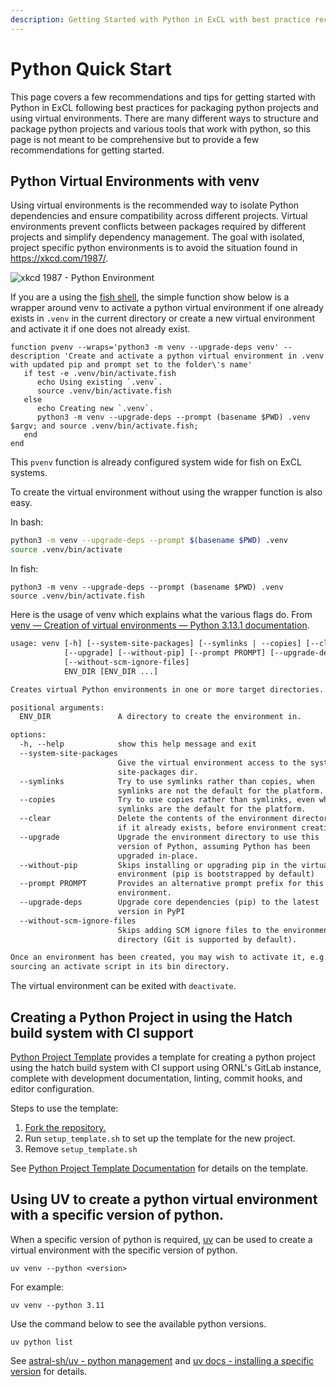 ```yaml
---
description: Getting Started with Python in ExCL with best practice recommendations.
---
```

# Python Quick Start

This page covers a few recommendations and tips for getting started with Python in ExCL following best practices for packaging python projects and using virtual environments. There are many different ways to structure and package python projects and various tools that work with python, so this page is not meant to be comprehensive but to provide a few recommendations for getting started.

## Python Virtual Environments with venv

Using virtual environments is the recommended way to isolate Python dependencies and ensure compatibility across different projects. Virtual environments prevent conflicts between packages required by different projects and simplify dependency management. The goal with isolated, project specific python environments is to avoid the situation found in <https://xkcd.com/1987/>.

![xkcd 1987 - Python Environment](https://imgs.xkcd.com/comics/python_environment.png)

If you are a using the [fish shell](https://fishshell.com/), the simple function show below is a wrapper around venv to activate a python virtual environment if one already exists in `.venv` in the current directory or create a new virtual environment and activate it if one does not already exist.

```fish
function pvenv --wraps='python3 -m venv --upgrade-deps venv' --description 'Create and activate a python virtual environment in .venv with updated pip and prompt set to the folder\'s name'
   if test -e .venv/bin/activate.fish
      echo Using existing `.venv`.
      source .venv/bin/activate.fish
   else
      echo Creating new `.venv`.
      python3 -m venv --upgrade-deps --prompt (basename $PWD) .venv $argv; and source .venv/bin/activate.fish;
   end
end
```

This `pvenv` function is already configured system wide for fish on ExCL systems.

To create the virtual environment without using the wrapper function is also easy.

In bash:
```bash
python3 -m venv --upgrade-deps --prompt $(basename $PWD) .venv
source .venv/bin/activate
```

In fish:
```fish
python3 -m venv --upgrade-deps --prompt (basename $PWD) .venv
source .venv/bin/activate.fish
```

Here is the usage of venv which explains what the various flags do. From [venv — Creation of virtual environments — Python 3.13.1 documentation](https://docs.python.org/3/library/venv.html).

```txt
usage: venv [-h] [--system-site-packages] [--symlinks | --copies] [--clear]
            [--upgrade] [--without-pip] [--prompt PROMPT] [--upgrade-deps]
            [--without-scm-ignore-files]
            ENV_DIR [ENV_DIR ...]

Creates virtual Python environments in one or more target directories.

positional arguments:
  ENV_DIR               A directory to create the environment in.

options:
  -h, --help            show this help message and exit
  --system-site-packages
                        Give the virtual environment access to the system
                        site-packages dir.
  --symlinks            Try to use symlinks rather than copies, when
                        symlinks are not the default for the platform.
  --copies              Try to use copies rather than symlinks, even when
                        symlinks are the default for the platform.
  --clear               Delete the contents of the environment directory
                        if it already exists, before environment creation.
  --upgrade             Upgrade the environment directory to use this
                        version of Python, assuming Python has been
                        upgraded in-place.
  --without-pip         Skips installing or upgrading pip in the virtual
                        environment (pip is bootstrapped by default)
  --prompt PROMPT       Provides an alternative prompt prefix for this
                        environment.
  --upgrade-deps        Upgrade core dependencies (pip) to the latest
                        version in PyPI
  --without-scm-ignore-files
                        Skips adding SCM ignore files to the environment
                        directory (Git is supported by default).

Once an environment has been created, you may wish to activate it, e.g. by
sourcing an activate script in its bin directory.
```

The virtual environment can be exited with `deactivate`.

## Creating a Python Project in using the Hatch build system with CI support

[Python Project Template](https://code.ornl.gov/7ry/python-project-template) provides a template for creating a python project using the hatch build system with CI support using ORNL's GitLab instance, complete with development documentation, linting, commit hooks, and editor configuration.

Steps to use the template:

1. [Fork the repository.](https://code.ornl.gov/7ry/python-project-template/-/forks/new)
2. Run `setup_template.sh` to set up the template for the new project.
3. Remove `setup_template.sh`

See [Python Project Template Documentation](https://devdocs.ornl.gov/7ry/python-project-template/) for details on the template.

## Using UV to create a python virtual environment with a specific version of python.

When a specific version of python is required, [uv](https://github.com/astral-sh/uv) can be used to create a virtual environment with the specific version of python.

```shell
uv venv --python <version>
```

For example:

```shell
uv venv --python 3.11
```

Use the command below to see the available python versions.

```shell
uv python list
```

See [astral-sh/uv - python management](https://github.com/astral-sh/uv?tab=readme-ov-file#python-management) and [uv docs - installing a specific version](https://docs.astral.sh/uv/guides/install-python/#installing-a-specific-version) for details.
